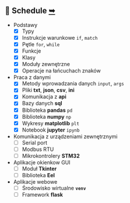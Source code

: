 ## 📑 Schedule [➥](./readme.md)

- Podstawy
  - [x] Typy
  - [x] Instrukcje warunkowe `if`, `match`
  - [x] Pętle `for`, `while`
  - [x] Funkcje
  - [x] Klasy
  - [x] Moduły zewnętrzne
  - [x] Operacje na łańcuchach znaków
- Praca z danymi
  - [x] Metody wprowadzania danych `input`, `args`
  - [x] Pliki **txt**, **json**, **csv**, **ini**
  - [x] Komunikacja z **api**
  - [x] Bazy danych **sql**
  - [x] Biblioteka **pandas** `pd`
  - [x] Biblioteka **numpy** `np`
  - [x] Wykresy **matplotlib** `plt`
  - [x] Notebook **jupyter** `ipynb`
- Komunikacja z urządzeniami zewnętrznymi
  - [ ] Serial port
  - [ ] Modbus RTU
  - [ ] Mikrokontrolery **STM32**
- Aplikacje okienkow GUI
  - [ ] Moduł **Tkinter**
  - [ ] Biblioteka **Eel**
- Aplikacje webowe
  - [ ] Środowisko wirtualne **`venv`**
  - [ ] Framework **flask**